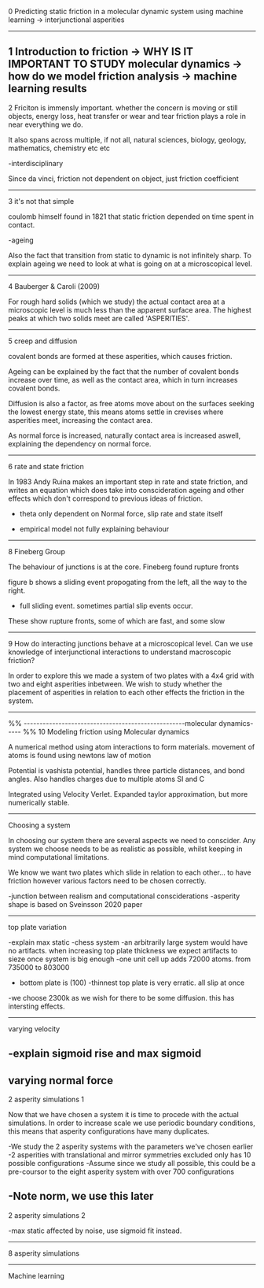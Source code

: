 0
Predicting static friction in a molecular dynamic system using machine learning
-> interjunctional asperities

---
1
Introduction to friction -> WHY IS IT IMPORTANT TO STUDY
molecular dynamics -> how do we model friction
analysis -> machine learning
results 
---
2
Friciton is immensly important. 
whether the concern is moving or still objects, energy loss, heat transfer or wear and tear
friction plays a role in near everything we do.

It also spans across multiple, if not all, natural sciences, 
biology, geology, mathematics, chemistry etc etc

-interdisciplinary

Since da vinci, friction not dependent on object, just friction coefficient

---
3
it's not that simple

coulomb himself found in 1821 that static friction depended on time spent in contact.

-ageing

Also the fact that transition from static to dynamic is not infinitely sharp.
To explain ageing we need to look at what is going on at a microscopical level.

---
4
Bauberger & Caroli (2009) 

For rough hard solids (which we study) the actual contact area at a microscopic level is much less than
the apparent surface area. The highest peaks at which two solids meet are called 'ASPERITIES'. 

---
5
creep and diffusion

covalent bonds are formed at these asperities, which causes friction.

Ageing can be explained by the fact that the number of covalent bonds increase over time,
as well as the contact area, which in turn increases covalent bonds.

Diffusion is also a factor, as free atoms move about on the surfaces seeking the lowest energy state,
this means atoms settle in crevises where asperities meet, increasing the contact area.

As normal force is increased, naturally contact area is increased aswell, explaining the dependency on 
normal force. 


---
6
rate and state friction

In 1983 Andy Ruina makes an important step in rate and state friction, and writes an equation which does
take into conscideration ageing and other effects which don't correspond to previous ideas of friction.

- theta only dependent on Normal force, slip rate and state itself

- empirical model not fully explaining behaviour

---
8
Fineberg Group

The behaviour of junctions is at the core. Fineberg found rupture fronts

figure b shows a sliding event propogating from the left, all the way to the right.
- full sliding event.
sometimes partial slip events occur.

These show rupture fronts, some of which are fast, and some slow

---
9
How do interacting junctions behave at a microscopical level. Can we use knowledge of interjunctional interactions to understand macroscopic friction?

In order to explore this we made a system of two plates with a 4x4 grid with two and eight asperities inbetween. We wish to study whether the placement of asperities in relation to each other effects the friction in the system.

---
%% ---------------------------------------------------molecular dynamics----- %%
10
Modeling friction using Molecular dynamics

A numerical method using atom interactions to form materials.
movement of atoms is found using newtons law of motion

Potential is vashista potential, handles three particle distances, and bond angles.
Also handles charges due to multiple atoms SI and C

Integrated using Velocity Verlet. Expanded taylor approximation, but more numerically stable.

---
Choosing a system

In choosing our system there are several aspects we need to conscider.
Any system we choose needs to be as realistic as possible, whilst keeping
in mind computational limitations.


We know we want two plates which slide in relation to each other... to have friction
however various factors need to be chosen correctly.

-junction between realism and computational consciderations
-asperity shape is based on Sveinsson 2020 paper

---
top plate variation

-explain max static
-chess system
-an arbitrarily large system would have no artifacts. when increasing top
plate thickness we expect artifacts to sieze once system is big enough
-one unit cell up adds 72000 atoms. from 735000 to 803000
- bottom plate is (100)
-thinnest top plate is very erratic. all slip at once

-we choose 2300k as we wish for there to be some diffusion. this has intersting effects.

---
varying velocity 

-explain sigmoid rise and max sigmoid
---

varying normal force
---
2 asperity simulations 1

Now that we have chosen a system it is time to procede with the actual simulations.
In order to increase scale we use periodic boundary conditions, this means that asperity configurations have many duplicates.

-We study the 2 asperity systems with the parameters we've chosen earlier
-2 asperities with translational and mirror symmetries excluded only has 10 possible configurations
-Assume since we study all possible, this could be a pre-coursor to the eight asperity system with over 700 configurations

-Note norm, we use this later
---
2 asperity simulations 2

-max static affected by noise, use sigmoid fit instead.


---
8 asperity simulations

---
Machine learning 










